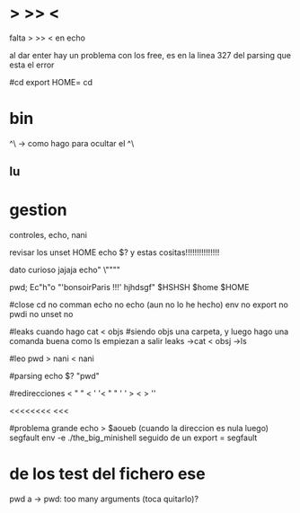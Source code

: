 # > >> <
falta > >> < en echo

al dar enter hay un problema con los free, es en la linea 327 del parsing que esta el error

#cd 
export HOME=
cd

# bin
^\ -> como hago para ocultar el ^\

## lu
# gestion
 controles, echo, nani

revisar los 
unset HOME
echo $? y estas cositas!!!!!!!!!!!!!!!

dato curioso jajaja 
echo"                				\\""\""

pwd; Ec"h"o "'bonsoirParis !!!' hjhdsgf" $HSHSH $home $HOME


#close
cd						no
comman echo				no
echo					(aun no lo he hecho)
env						no
export					no
pwdi					no
unset					no



#leaks
cuando hago 
cat < objs #siendo objs una carpeta, y luego hago una comanda buena como ls empiezan a salir leaks
		->cat < obsj
		->ls

#leo
pwd > nani < nani

#parsing
echo \$?
\"pwd\"

#redirecciones
< \" \" < ' '<
\" \" ' ' > < > ''
>>>
<<<<<<<<
<<<
>>>

#problema grande
echo > $aoueb (cuando la direccion es nula luego) segfault
env -e ./the_big_minishell seguido de un export = segfault

# de los test del fichero ese

pwd a -> pwd: too many arguments (toca quitarlo)?
